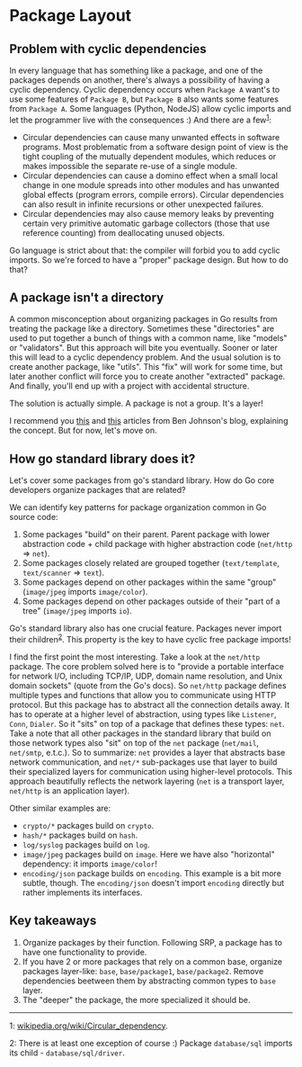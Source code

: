 # Package Layout

## Problem with cyclic dependencies

In every language that has something like a package, and one of the packages depends on another, there's always a possibility of having a cyclic dependency. Cyclic dependency occurs when `Package A` want's to use some features of `Package B`, but `Package B` also wants some features from `Package A`. Some languages (Python, NodeJS) allow cyclic imports and let the programmer live with the consequences :) And there are a few<sup>[1](#footnote1)</sup>:

- Circular dependencies can cause many unwanted effects in software programs. Most problematic from a software design point of view is the tight coupling of the mutually dependent modules, which reduces or makes impossible the separate re-use of a single module.
- Circular dependencies can cause a domino effect when a small local change in one module spreads into other modules and has unwanted global effects (program errors, compile errors). Circular dependencies can also result in infinite recursions or other unexpected failures.
- Circular dependencies may also cause memory leaks by preventing certain very primitive automatic garbage collectors (those that use reference counting) from deallocating unused objects.

Go language is strict about that: the compiler will forbid you to add cyclic imports. So we're forced to have a "proper" package design. But how to do that?

## A package isn't a directory

A common misconception about organizing packages in Go results from treating the package like a directory. Sometimes these "directories" are used to put together a bunch of things with a common name, like "models" or "validators". But this approach will bite you eventually. Sooner or later this will lead to a cyclic dependency problem. And the usual solution is to create another package, like "utils". This "fix" will work for some time, but later another conflict will force you to create another "extracted" package. And finally, you'll end up with a project with accidental structure.

The solution is actually simple. A package is not a group. It's a layer!

I recommend you [this](https://www.gobeyond.dev/standard-package-layout/) and [this](https://www.gobeyond.dev/packages-as-layers/) articles from Ben Johnson's blog, explaining the concept. But for now, let's move on.


## How go standard library does it?

Let's cover some packages from go's standard library. How do Go core developers organize packages that are related?

We can identify key patterns for package organization common in Go source code:

1. Some packages "build" on their parent. Parent package with lower abstraction code + child package with higher abstraction code (`net/http` => `net`).
2. Some packages closely related are grouped together (`text/template`, `text/scanner` => `text`).
3. Some packages depend on other packages within the same "group" (`image/jpeg` imports `image/color`).
4. Some packages depend on other packages outside of their "part of a tree" (`image/jpeg` imports `io`).

Go's standard library also has one crucial feature. Packages never import their children<sup>[2](#footnote2)</sup>. This property is the key to have cyclic free package imports!

I find the first point the most interesting. Take a look at the `net/http` package. The core problem solved here is to "provide a portable interface for network I/O, including TCP/IP, UDP, domain name resolution, and Unix domain sockets" (quote from the Go's docs). So `net/http` package defines multiple types and functions that allow you to communicate using HTTP protocol. But this package has to abstract all the connection details away. It has to operate at a higher level of abstraction, using types like `Listener`, `Conn`, `Dialer`. So it "sits" on top of a package that defines these types: `net`. Take a note that all other packages in the standard library that build on those network types also "sit" on top of the `net` package (`net/mail`, `net/smtp`, e.t.c.). So to summarize: `net` provides a layer that abstracts base network communication, and `net/*` sub-packages use that layer to build their specialized layers for communication using higher-level protocols. This approach beautifully reflects the network layering (`net` is a transport layer, `net/http` is an application layer).

Other similar examples are:

- `crypto/*` packages build on `crypto`.
- `hash/*` packages build on `hash`.
- `log/syslog` packages build on `log`.
- `image/jpeg` packages build on `image`. Here we have also "horizontal" dependency: it imports `image/color`!
- `encoding/json` package builds on `encoding`. This example is a bit more subtle, though. The `encoding/json` doesn't import `encoding` directly but rather implements its interfaces.


## Key takeaways

1. Organize packages by their function. Following SRP, a package has to have one functionality to provide.
2. If you have 2 or more packages that rely on a common base, organize packages layer-like: `base`, `base/package1`, `base/package2`. Remove dependencies beetween them by abstracting common types to `base` layer.
3. The "deeper" the package, the more specialized it should be.

---

<a name="footnote1">1</a>: [wikipedia.org/wiki/Circular_dependency](https://en.wikipedia.org/wiki/Circular_dependency).

<a name="footnote2">2</a>: There is at least one exception of course :) Package `database/sql` imports its child - `database/sql/driver`.
